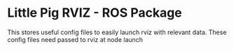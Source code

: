 # Little Pig RVIZ - ROS Package

This stores useful config files to easily launch rviz with relevant data. These config files need passed to rviz at node launch
